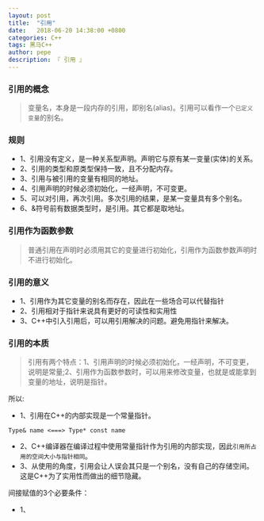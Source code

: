 ```yaml
---
layout: post
title:  "引用"
date:   2018-06-20 14:38:00 +0800
categories: C++
tags: 黑马C++
author: pepe
description: 『 引用 』
---
```


### 引用的概念

> 变量名，本身是一段内存的引用，即别名(alias)。引用可以看作一个`已定义变量`的别名。

### 规则

* 1、引用没有定义，是一种关系型声明。声明它与原有某一变量(实体)的关系。
* 2、引用的类型和原类型保持一致，且不分配内存。
* 3、引用与被引用的变量有相同的地址。
* 4、引用声明的时候必须初始化，一经声明，不可变更。
* 5、可以对引用，再次引用。多次引用的结果，是某一变量具有多个别名。
* 6、&符号前有数据类型时，是引用。其它都是取地址。

### 引用作为函数参数

> 普通引用在声明时必须用其它的变量进行初始化，引用作为函数参数声明时不进行初始化。

### 引用的意义

* 1、引用作为其它变量的别名而存在，因此在一些场合可以代替指针
* 2、引用相对于指针来说具有更好的可读性和实用性
* 3、C++中引入引用后，可以用引用解决的问题。避免用指针来解决。

### 引用的本质

> 引用有两个特点：1、引用声明的时候必须初始化，一经声明，不可变更，说明是常量;2、引用作为函数参数时，可以用来修改变量，也就是或能拿到变量的地址，说明是指针。

所以:

* 1、引用在C++的内部实现是一个常量指针。
```
Type& name <===> Type* const name
```
* 2、C++编译器在编译过程中使用常量指针作为引用的内部实现，因此`引用所占用的空间大小与指针相同`。
* 3、从使用的角度，引用会让人误会其只是一个别名，没有自己的存储空间。这是C++为了实用性而做出的细节隐藏。
    
间接赋值的3个必要条件：

* 1、
    
    
    
    
    
    
    
    
    
    
    
    
    
    
    
    
    
    
    
    
    
    
    
    
    
    
    














